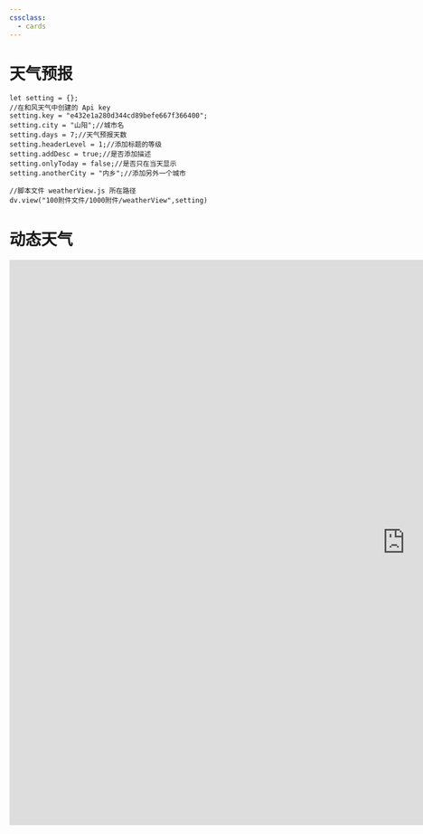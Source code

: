 ```yaml
---
cssclass:
  - cards
---
```

# 天气预报
```dataviewjs     
let setting = {};      
//在和风天气中创建的 Api key
setting.key = "e432e1a280d344cd89befe667f366400";
setting.city = "山阳";//城市名
setting.days = 7;//天气预报天数
setting.headerLevel = 1;//添加标题的等级
setting.addDesc = true;//是否添加描述
setting.onlyToday = false;//是否只在当天显示
setting.anotherCity = "内乡";//添加另外一个城市

//脚本文件 weatherView.js 所在路径
dv.view("100附件文件/1000附件/weatherView",setting)
```

# 动态天气

<iframe width="1400" height="1000" src="https://embed.windy.com/embed2.html?lat=29.344&lon=112.017&detailLat=25.040&detailLon=121.469&width=650&height=450&zoom=5&level=surface&overlay=wind&product=ecmwf&menu=&message=&marker=&calendar=now&pressure=&type=map&location=coordinates&detail=&metricWind=default&metricTemp=default&radarRange=-1" frameborder="0"></iframe>

